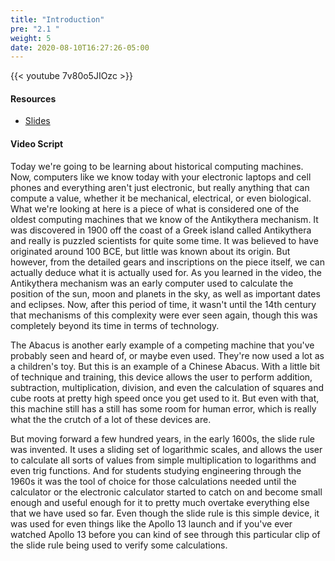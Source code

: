 ```yaml
---
title: "Introduction"
pre: "2.1 "
weight: 5
date: 2020-08-10T16:27:26-05:00
---
```


{{< youtube 7v80o5JIOzc >}}

#### Resources

* [Slides](/1-cc110/02-early-computing-machines/slides/2-Early-Computing-Machines.pdf)

#### Video Script

Today we're going to be learning about historical computing machines. Now, computers like we know today with your electronic laptops and cell phones and everything aren't just electronic, but really anything that can compute a value, whether it be mechanical, electrical, or even biological. What we're looking at here is a piece of what is considered one of the oldest computing machines that we know of the Antikythera mechanism. It was discovered in 1900 off the coast of a Greek island called Antikythera and really is puzzled scientists for quite some time. It was believed to have originated around 100 BCE, but little was known about its origin. But however, from the detailed gears and inscriptions on the piece itself, we can actually deduce what it is actually used for. As you learned in the video, the Antikythera mechanism was an early computer used to calculate the position of the sun, moon and planets in the sky, as well as important dates and eclipses. Now, after this period of time, it wasn't until the 14th century that mechanisms of this complexity were ever seen again, though this was completely beyond its time in terms of technology. 

The Abacus is another early example of a competing machine that you've probably seen and heard of, or maybe even used. They're now used a lot as a children's toy. But this is an example of a Chinese Abacus. With a little bit of technique and training, this device allows the user to perform addition, subtraction, multiplication, division, and even the calculation of squares and cube roots at pretty high speed once you get used to it. But even with that, this machine still has a still has some room for human error, which is really what the the crutch of a lot of these devices are. 

But moving forward a few hundred years, in the early 1600s, the slide rule was invented. It uses a sliding set of logarithmic scales, and allows the user to calculate all sorts of values from simple multiplication to logarithms and even trig functions. And for students studying engineering through the 1960s it was the tool of choice for those calculations needed until the calculator or the electronic calculator started to catch on and become small enough and useful enough for it to pretty much overtake everything else that we have used so far. Even though the slide rule is this simple device, it was used for even things like the Apollo 13 launch and if you've ever watched Apollo 13 before you can kind of see through this particular clip of the slide rule being used to verify some calculations. 
